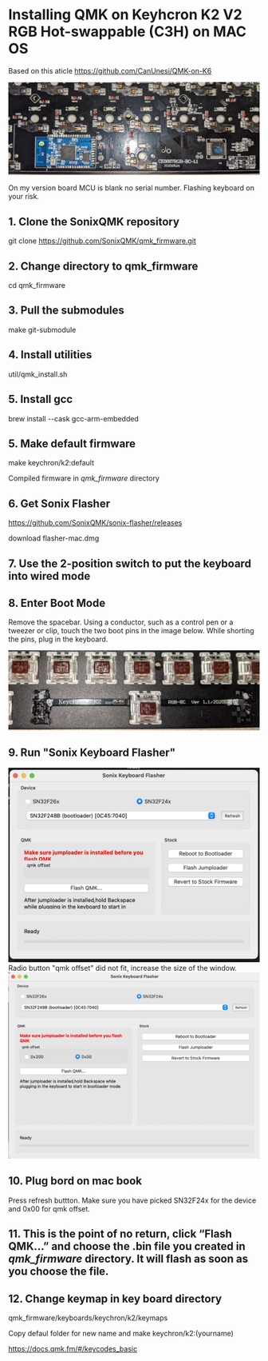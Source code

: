 # Installing QMK on Keyhcron K2 V2 RGB Hot-swappable (C3H) on MAC OS

Based on this aticle https://github.com/CanUnesi/QMK-on-K6

![](https://raw.githubusercontent.com/netzen86/keychronK2_qmk/main/img/chip.jpg)

On my version board MCU is blank no serial number. Flashing keyboard on your risk.

## 1. Clone the SonixQMK repository 
git clone https://github.com/SonixQMK/qmk_firmware.git

## 2. Change directory to qmk_firmware
cd qmk_firmware

## 3. Pull the submodules
make git-submodule

## 4. Install utilities
util/qmk_install.sh

## 5. Install gcc 
brew install --cask gcc-arm-embedded 

## 5. Make default firmware
make keychron/k2:default

Compiled firmware in *qmk_firmware* directory  

## 6. Get Sonix Flasher
https://github.com/SonixQMK/sonix-flasher/releases

download flasher-mac.dmg

## 7. Use the 2-position switch to put the keyboard into wired mode

## 8. Enter Boot Mode

Remove the spacebar. Using a conductor, such as a control pen or a tweezer or clip, touch the two boot pins in the image below. While shorting the pins, plug in the keyboard.

![](https://raw.githubusercontent.com/netzen86/keychronK2_qmk/main/img/boot_pins.jpg)

## 9. Run "Sonix Keyboard Flasher"
![](https://raw.githubusercontent.com/netzen86/keychronK2_qmk/main/img/sonixflash2.jpg)
Radio button "qmk offset" did not fit, increase the size of the window.
![](https://raw.githubusercontent.com/netzen86/keychronK2_qmk/main/img/sonixflash1.jpg)

## 10. Plug bord on mac book
Press refresh buttton. Make sure you have picked SN32F24x for the device and 0x00 for qmk offset.

## 11. This is the point of no return, click “Flash QMK…” and choose the .bin file you created in *qmk_firmware* directory. It will flash as soon as you choose the file.

## 12. Change keymap in key board directory 
qmk_firmware/keyboards/keychron/k2/keymaps

Copy defaul folder for new name and make keychron/k2:(yourname)

https://docs.qmk.fm/#/keycodes_basic
